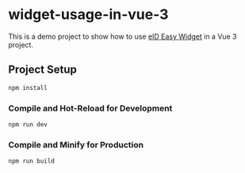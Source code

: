 # widget-usage-in-vue-3

This is a demo project to show how to use [eID Easy Widget](https://eideasy-widget.docs.eideasy.com/) in a Vue 3 project.

## Project Setup

```sh
npm install
```

### Compile and Hot-Reload for Development

```sh
npm run dev
```

### Compile and Minify for Production

```sh
npm run build
```
